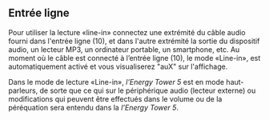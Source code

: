 ﻿## Entrée ligne 

Pour utiliser la lecture «line-in» connectez une extrémité du câble audio fourni dans l'entrée ligne (10), et dans l'autre extrémité la sortie du dispositif audio, un lecteur MP3, un ordinateur portable, un smartphone, etc. Au moment où le câble est connecté à l’entrée ligne (10), le mode «Line-in», est automatiquement activé et vous visualiserez "auX" sur l'affichage. 

Dans le mode de lecture «Line-in»,  *l’Energy Tower 5* est en mode haut-parleurs, de sorte que ce qui sur le périphérique audio (lecteur externe) ou modifications qui peuvent être effectués dans le volume ou de la péréquation sera entendu dans la *l’Energy Tower 5*.
